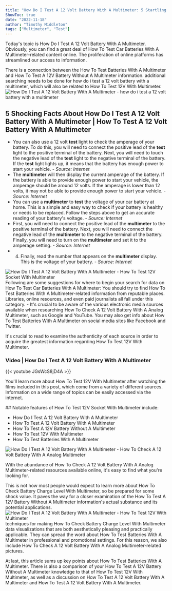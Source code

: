 ```yaml
---
title: "How Do I Test A 12 Volt Battery With A Multimeter: 5 Startling Facts"
ShowToc: true 
date: "2022-11-18"
author: "Timothy Middleton" 
tags: ["Multimeter", "Test"]
---
```


	
Today's topic is How Do I Test A 12 Volt Battery With A Multimeter. Obviously, you can find a great deal of How To Test Car Batteries With A Multimeter-related content online. The proliferation of online platforms has streamlined our access to information.

There is a connection between the How To Test Batteries With A Multimeter and How To Test A 12V Battery Without A Multimeter information. additional searching needs to be done for how do i test a 12 volt battery with a multimeter, which will also be related to How To Test 12V With Multimeter.
<img loading="lazy" src="https://qph.fs.quoracdn.net/main-qimg-aac5d9eb61271f2469b5b2065520f846-c" onerror="this.onerror=null;this.src='https://blogger.googleusercontent.com/img/a/AVvXsEhe7F7TRXHtjiKvHb5vS7DmnxvpHiDyoYyYvm1nHB3Qp2_w3BnM6A2eq4v7FYxCC9bfZt3a9vIMtAYEKUiaDQbHMg-ViyGmRIj39MLp0bGFfgfYw1Dc9q_H-T0wiTm3l0Uq42dETrN9eC8aGJ9_IORZsxST1AcLR7np1koOfcc7tnHa4S8Mwz_xD9d0=s16000';" alt="How Do I Test A 12 Volt Battery With A Multimeter - how do i test a 12 volt battery with a multimeter" >

## 5 Shocking Facts About How Do I Test A 12 Volt Battery With A Multimeter | How To Test A 12 Volt Battery With A Multimeter
-   You can also use a 12 volt **test** light to check the amperage of your battery. To do this, you will need to connect the positive lead of the **test** light to the positive terminal of the battery. Next, you will need to touch the negative lead of the **test** light to the negative terminal of the battery. If the **test** light lights up, it means that the battery has enough power to start your vehicle. - <cite>Source: Internet</cite>
-   The **multimeter** will then display the current amperage of the battery. If the battery is able to provide enough power to start your vehicle, the amperage should be around 12 volts. If the amperage is lower than 12 volts, it may not be able to provide enough power to start your vehicle. - <cite>Source: Internet</cite>
-   You can use a **multimeter** to **test** the voltage of your car battery at home. This is a simple and easy way to check if your battery is healthy or needs to be replaced. Follow the steps above to get an accurate reading of your battery's voltage. - <cite>Source: Internet</cite>
-   First, you will need to connect the positive lead of the **multimeter** to the positive terminal of the battery. Next, you will need to connect the negative lead of the **multimeter** to the negative terminal of the battery. Finally, you will need to turn on the **multimeter** and set it to the amperage setting. - <cite>Source: Internet</cite>
-   4. Finally, read the number that appears on the **multimeter** display. This is the voltage of your battery. - <cite>Source: Internet</cite>


<img loading="lazy" src="https://cdn.sparkfun.com/r/600-600/assets/learn_tutorials/1/01_Multimeter_Tutorial-03.jpg" onerror="this.onerror=null;this.src='https://blogger.googleusercontent.com/img/a/AVvXsEhe7F7TRXHtjiKvHb5vS7DmnxvpHiDyoYyYvm1nHB3Qp2_w3BnM6A2eq4v7FYxCC9bfZt3a9vIMtAYEKUiaDQbHMg-ViyGmRIj39MLp0bGFfgfYw1Dc9q_H-T0wiTm3l0Uq42dETrN9eC8aGJ9_IORZsxST1AcLR7np1koOfcc7tnHa4S8Mwz_xD9d0=s16000';" alt="How Do I Test A 12 Volt Battery With A Multimeter - How To Test 12V Socket With Multimeter" >
Following are some suggestions for where to begin your search for data on How To Test Car Batteries With A Multimeter:
You should try to find How To Test Batteries With A Multimeter-related information from reputable places. Libraries, online resources, and even paid journalists all fall under this category.
- It's crucial to be aware of the various electronic media sources available when researching How To Check A 12 Volt Battery With A Analog Multimeter, such as Google and YouTube. You may also get info about How To Test Batteries With A Multimeter on social media sites like Facebook and Twitter.

It's crucial to read to examine the authenticity of each source in order to acquire the greatest information regarding How To Test 12V With Multimeter.

### Video | How Do I Test A 12 Volt Battery With A Multimeter
{{< youtube JGsWcS8jD4A >}} 

You'll learn more about How To Test 12V With Multimeter after watching the films included in this post, which come from a variety of different sources. Information on a wide range of topics can be easily accessed via the internet.
<script async="async" data-cfasync="false" src="//normallydemandedalter.com/fe63df3c5408708b15d8dc3d9b206b31/invoke.js"></script>
<div id="container-fe63df3c5408708b15d8dc3d9b206b31"></div>
## Notable features of How To Test 12V Socket With Multimeter include:

- How Do I Test A 12 Volt Battery With A Multimeter
- How To Test A 12 Volt Battery With A Multimeter
- How To Test A 12V Battery Without A Multimeter
- How To Test 12V With Multimeter
- How To Test Batteries With A Multimeter

 <img loading="lazy" src="https://i.stack.imgur.com/xdqAd.jpg" onerror="this.onerror=null;this.src='https://blogger.googleusercontent.com/img/a/AVvXsEhe7F7TRXHtjiKvHb5vS7DmnxvpHiDyoYyYvm1nHB3Qp2_w3BnM6A2eq4v7FYxCC9bfZt3a9vIMtAYEKUiaDQbHMg-ViyGmRIj39MLp0bGFfgfYw1Dc9q_H-T0wiTm3l0Uq42dETrN9eC8aGJ9_IORZsxST1AcLR7np1koOfcc7tnHa4S8Mwz_xD9d0=s16000';" alt="How Do I Test A 12 Volt Battery With A Multimeter - How To Check A 12 Volt Battery With A Analog Multimeter" >

With the abundance of How To Check A 12 Volt Battery With A Analog Multimeter-related resources available online, it's easy to find what you're looking for.

This is not how most people would expect to learn more about How To Check Battery Charge Level With Multimeter, so be prepared for some shock value. It paves the way for a closer examination of the How To Test A 12V Battery Without A Multimeter information's actual substance and its potential applications.
<img loading="lazy" src="http://www.mtfca.com/discus/messages/331880/366750.jpg" onerror="this.onerror=null;this.src='https://blogger.googleusercontent.com/img/a/AVvXsEhe7F7TRXHtjiKvHb5vS7DmnxvpHiDyoYyYvm1nHB3Qp2_w3BnM6A2eq4v7FYxCC9bfZt3a9vIMtAYEKUiaDQbHMg-ViyGmRIj39MLp0bGFfgfYw1Dc9q_H-T0wiTm3l0Uq42dETrN9eC8aGJ9_IORZsxST1AcLR7np1koOfcc7tnHa4S8Mwz_xD9d0=s16000';" alt="How Do I Test A 12 Volt Battery With A Multimeter - How To Test 12V With Multimeter" >
techniques for making How To Check Battery Charge Level With Multimeter data visualizations that are both aesthetically pleasing and practically applicable. They can spread the word about How To Test Batteries With A Multimeter in professional and promotional settings. For this reason, we also include How To Check A 12 Volt Battery With A Analog Multimeter-related pictures.

At last, this article sums up key points about How To Test Batteries With A Multimeter. There is also a comparison of your How To Test A 12V Battery Without A Multimeter knowledge to that of How To Test 12V With Multimeter, as well as a discussion on How To Test A 12 Volt Battery With A Multimeter and How To Test A 12 Volt Battery With A Multimeter.
	
	

